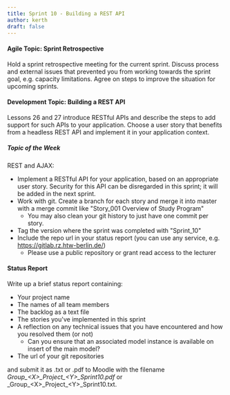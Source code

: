 ```yaml
---
title: Sprint 10 - Building a REST API
author: kerth
draft: false
---
```


#### Agile Topic: Sprint Retrospective

Hold a sprint retrospective meeting for the current sprint. Discuss process and external issues that prevented you from working towards the sprint goal,
e.g. capacity limitations. Agree on steps to improve the situation for upcoming sprints.

#### Development Topic: Building a REST API

Lessons 26 and 27 introduce RESTful APIs and describe the steps to add support for such APIs to your application. Choose a user story that benefits
from a headless REST API and implement it in your application context.

##### Topic of the Week

REST and AJAX:

- Implement a RESTful API for your application, based on an appropriate user story. Security for this API can be disregarded in this sprint; it will be
  added in the next sprint.
- Work with git. Create a branch for each story and merge it into master with a merge commit like "Story_001 Overview of Study Program"
  - You may also clean your git history to just have one commit per story.
- Tag the version where the sprint was completed with "Sprint_10"
- Include the repo url in your status report (you can use any service, e.g. https://gitlab.rz.htw-berlin.de/)
  - Please use a public repository or grant read access to the lecturer

#### Status Report

Write up a brief status report containing:

- Your project name
- The names of all team members
- The backlog as a text file
- The stories you've implemented in this sprint
- A reflection on any technical issues that you have encountered and how you resolved them (or not)
  - Can you ensure that an associated model instance is available on insert of the main model?
- The url of your git repositories

and submit it as .txt or .pdf to Moodle with the filename _Group\_\<X\>\_Project\_\<Y\>\_Sprint10.pdf_ or
_Group\_\<X\>\_Project\_\<Y\>\_Sprint10.txt.
